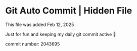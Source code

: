 # Git Auto Commit | Hidden File

This file was added Feb 12, 2025

Just for fun and keeping my daily git commit active 🤪

commit number: 2043695
